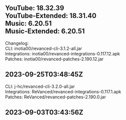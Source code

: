 YouTube: 18.32.39  
YouTube-Extended: 18.31.40  
Music: 6.20.51  
Music-Extended: 6.20.51  
---
Changelog:  
CLI: inotia00/revanced-cli-3.1.2-all.jar  
Integrations: inotia00/revanced-integrations-0.117.12.apk  
Patches: inotia00/revanced-patches-2.190.12.jar  

2023-09-25T03:48:45Z
---
CLI: j-hc/revanced-cli-3.2.0-all.jar  
Integrations: ReVanced/revanced-integrations-0.117.1.apk  
Patches: ReVanced/revanced-patches-2.190.0.jar  

2023-09-03T03:43:56Z
---  
